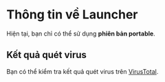 # Thông tin về Launcher

Hiện tại, bạn chỉ có thể sử dụng **phiên bản portable**.

## Kết quả quét virus

Bạn có thể kiểm tra kết quả quét virus trên [VirusTotal](https://www.virustotal.com/gui/file/ea08e01dea782b009e45f2f3182e6b93b6c92c5d69e2de2b02673c3efe0a3adb/detection).
